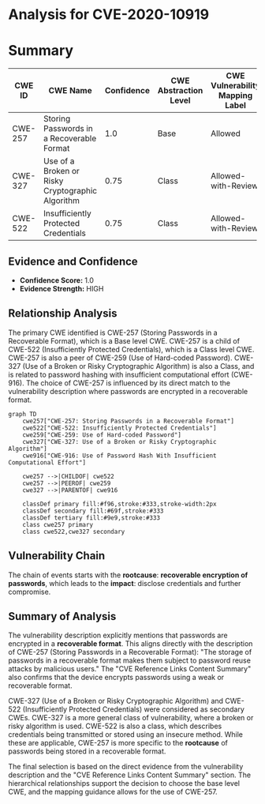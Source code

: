 # Analysis for CVE-2020-10919

# Summary
| CWE ID | CWE Name | Confidence | CWE Abstraction Level | CWE Vulnerability Mapping Label | CWE-Vulnerability Mapping Notes |
|---|---|---|---|---|---|
| CWE-257 | Storing Passwords in a Recoverable Format | 1.0 | Base | Allowed | Primary CWE |
| CWE-327 | Use of a Broken or Risky Cryptographic Algorithm | 0.75 | Class | Allowed-with-Review | Secondary Candidate |
| CWE-522 | Insufficiently Protected Credentials | 0.75 | Class | Allowed-with-Review | Secondary Candidate |

## Evidence and Confidence

*   **Confidence Score:** 1.0
*   **Evidence Strength:** HIGH

## Relationship Analysis
The primary CWE identified is CWE-257 (Storing Passwords in a Recoverable Format), which is a Base level CWE. CWE-257 is a child of CWE-522 (Insufficiently Protected Credentials), which is a Class level CWE. CWE-257 is also a peer of CWE-259 (Use of Hard-coded Password). CWE-327 (Use of a Broken or Risky Cryptographic Algorithm) is also a Class, and is related to password hashing with insufficient computational effort (CWE-916). The choice of CWE-257 is influenced by its direct match to the vulnerability description where passwords are encrypted in a recoverable format.

```mermaid
graph TD
    cwe257["CWE-257: Storing Passwords in a Recoverable Format"]
    cwe522["CWE-522: Insufficiently Protected Credentials"]
    cwe259["CWE-259: Use of Hard-coded Password"]
    cwe327["CWE-327: Use of a Broken or Risky Cryptographic Algorithm"]
    cwe916["CWE-916: Use of Password Hash With Insufficient Computational Effort"]
    
    cwe257 -->|CHILDOF| cwe522
    cwe257 -->|PEEROF| cwe259
    cwe327 -->|PARENTOF| cwe916
    
    classDef primary fill:#f96,stroke:#333,stroke-width:2px
    classDef secondary fill:#69f,stroke:#333
    classDef tertiary fill:#9e9,stroke:#333
    class cwe257 primary
    class cwe522,cwe327 secondary
```

## Vulnerability Chain
The chain of events starts with the **rootcause**: **recoverable encryption of passwords**, which leads to the **impact**: disclose credentials and further compromise.

## Summary of Analysis
The vulnerability description explicitly mentions that passwords are encrypted in a **recoverable format**. This aligns directly with the description of CWE-257 (Storing Passwords in a Recoverable Format): "The storage of passwords in a recoverable format makes them subject to password reuse attacks by malicious users." The "CVE Reference Links Content Summary" also confirms that the device encrypts passwords using a weak or recoverable format.

CWE-327 (Use of a Broken or Risky Cryptographic Algorithm) and CWE-522 (Insufficiently Protected Credentials) were considered as secondary CWEs. CWE-327 is a more general class of vulnerability, where a broken or risky algorithm is used. CWE-522 is also a class, which describes credentials being transmitted or stored using an insecure method. While these are applicable, CWE-257 is more specific to the **rootcause** of passwords being stored in a recoverable format.

The final selection is based on the direct evidence from the vulnerability description and the "CVE Reference Links Content Summary" section. The hierarchical relationships support the decision to choose the base level CWE, and the mapping guidance allows for the use of CWE-257.